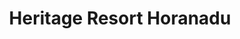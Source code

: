 ---
layout: location
title: Heritage Resort Horanadu
keywords: riverside stay
cover_image: /properties/Heritage Resort Horanadu/1.webp
images_src: Heritage Resort Horanadu
price: ₹1,599
area: Horanadu
rating: 5
description: Escape to serenity at Heritage Resort, Horanadu. Nestled amidst mist-kissed Western Ghats, our stone haven boasts breathtaking views. Unwind by the infinity pool, explore hidden trails that weave through verdant hills, or simply soak in the mountain magic. Reconnect with nature and rediscover yourself at Heritage Resort. Breathe in the crisp mountain air, invigorating your senses with each inhale. In the evenings, stargaze from your private balcony, letting the Milky Way wash over you with its celestial glow. Heritage Resort – your escape to tranquility awaits.
district: Chikmagalur
total-occupancy: 36
rooms: 8
stay-type: Resort
accomodation: [
    [Family Rooms 4, 16, 8, shop],
    [Suite Rooms 2, 8, 4, house-door], 
    [1 Dormitory Room, 8, 4, shop],
    [1 Family Dormitory Room, 6, 3, house-door]
]
pricing: [
    [BASIC PACKAGE, 1599, Stay | Activities | Breakfast | Hi-tea | Veg Snacks],
    [DORMITORY PACKAGE, 2299, Stay | Activities | All Meals | Hi-tea | Veg Snacks],
    [FAMILY ROOM PACKAGE, 2899, Stay | Activities | All Meals | Hi-tea | Veg Snacks],
    [SUITE ROOM, 3099, Stay | Activities | All Meals | Hi-tea | Veg Snacks],
]
ameneties: [
    [ fa-solid fa-plug-circle-plus,Power Backup],
    [ fa-solid fa-snowflake,Refrigerator],
    [ fa-solid fa-wifi ,Wi-Fi],
    [ fa-solid fa-shirt,Laundry],
    [ fa-solid fa-square-parking,Parking],
    [ fa-solid fa-tower-observation,Balcony],
    [ fa-solid fa-mug-hot,Kettle],
    [ fa-solid fa-tower-observation,Watch Tower],
    [ fa-solid fa-smoking ,Smoking Area],
    [ fa-solid fa-wind,Air Conditioning],
    [ fa-solid fa-shower ,Shower],
    [ fa-solid fa-person-swimming,Swimming Pool],
    [ fa-solid fa-hot-tub-person,Hot Water]
]
activities: [ 
    [ fa-solid fa-fire,Bonfire & Music],
    [ fa-solid fa-water, Water Stream],
    [ fa-solid fa-person-drowning,Mud Kabbaddi],
    [ fa-solid fa-person-walking,Estate Walk], 
    [ fa-solid fa-person-swimming, Swimming], 
    [ fa-solid fa-volleyball,Vollyball], 
    [ fa-solid fa-person-walking,Nature Walk],
    [ fa-solid fa-tower-observation,Private View Point], 
    [ fa-solid fa-dove,Bird Watch], 
    [ fa-solid fa-truck-pickup,Jeep-ride]
]
locations: [Kyathanmakki Hills Station (7km), Doddannashetti Caves (8km), Panchamikallu View Point (19km), Horandu Temple(1km), Kalasa Temple(8km), Ambatheertha(7km), Hanging Bridge(9km), Soormane Falls(15km), Samse T-Estate(13 Km), Elaneer Falls(16km), Kudremukh (30km) ]
breakfast: [Neer Dosa, item2, item3, item4]
lunch: [item1, item2, item3, item4]
dinner: [item1, item2, item3, item4]
tnc: ["Yes","Yes","Yes", "Yes", 12:00PM-11:00AM]
---